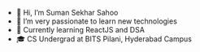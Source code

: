 - 👋 Hi, I’m Suman Sekhar Sahoo
- 👀 I’m very passionate to learn new technologies
- 🌱 Currently learning ReactJS and DSA
- 🎓 CS Undergrad at BITS Pilani, Hyderabad Campus

<!---
sumansekharsahoo/sumansekharsahoo is a ✨ special ✨ repository because its `README.md` (this file) appears on your GitHub profile.
You can click the Preview link to take a look at your changes.
--->

